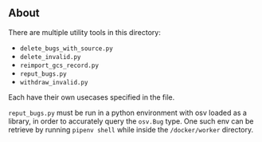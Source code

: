 
## About

There are multiple utility tools in this directory:

- `delete_bugs_with_source.py`
- `delete_invalid.py`
- `reimport_gcs_record.py`
- `reput_bugs.py`
- `withdraw_invalid.py`

Each have their own usecases specified in the file. 

`reput_bugs.py` must be run in a python environment with osv loaded as a library, in order to accurately query the `osv.Bug` type. One such env can be retrieve by running `pipenv shell` while inside the `/docker/worker` directory.
